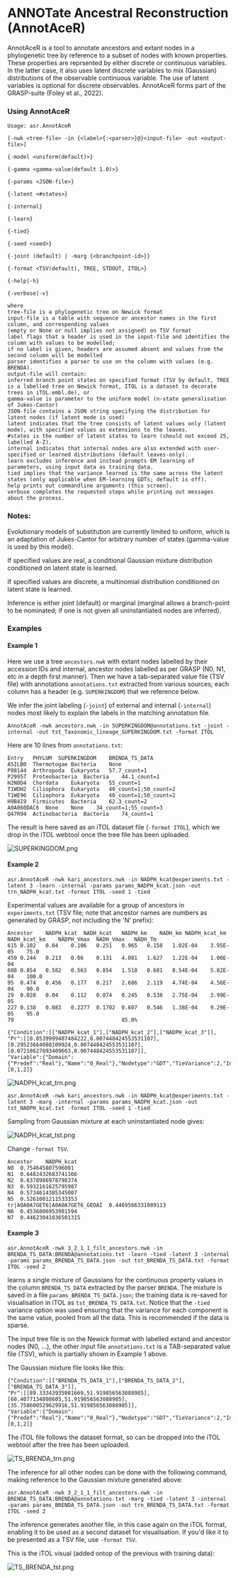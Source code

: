 # ANNOTate Ancestral Reconstruction (AnnotAceR)

AnnotAceR is a tool to annotate ancestors and extant nodes in a phylogenetic tree by 
reference to a subset of nodes with known properties. These properties are reprsented by either 
discrete or continuous variables. In the latter case, it also uses latent discrete variables 
to mix (Gaussian) distributions of the observable continuous variable. The use of latent variables 
is optional for discrete observables.
AnnotAceR forms part of the GRASP-suite (Foley et al., 2022).

### Using AnnotAceR

`Usage: asr.AnnotAceR`

    [-nwk <tree-file> -in {<label>{:<parser>}@}<input-file> -out <output-file>]
    
    {-model <uniform(default)>}
    
    {-gamma <gamma-value(default 1.0)>}
    
    {-params <JSON-file>}
    
    {-latent <#states>}
    
    {-internal}
    
    {-learn}
    
    {-tied}
    
    {-seed <seed>}
    
    {-joint (default) | -marg {<branchpoint-id>}}
    
    {-format <TSV(default), TREE, STDOUT, ITOL>}
    
    {-help|-h}
    
    {-verbose|-v}

    where
    tree-file is a phylogenetic tree on Newick format
    input-file is a table with sequence or ancestor names in the first column, and corresponding values
    (empty or None or null implies not assigned) on TSV format
    label flags that a header is used in the input-file and identifies the column with values to be modelled;
    if no label is given, headers are assumed absent and values from the second column will be modelled
    parser identifies a parser to use on the column with values (e.g. BRENDA).
    output-file will contain:
    inferred branch point states on specified format (TSV by default, TREE is a labelled tree on Newick format, ITOL is a dataset to decorate trees in iTOL.embl.de), or
    gamma-value is parameter to the uniform model (n-state generalisation of Jukes-Cantor)
    JSON-file contains a JSON string specifying the distribution for latent nodes (if latent mode is used)
    latent indicates that the tree consists of latent values only (latent mode), with specified values as extensions to the leaves.
    #states is the number of latent states to learn (should not exceed 25, labelled A-Z).
    internal indicates that internal nodes are also extended with user-specified or learned distributions (default leaves-only).
    learn excludes inference and instead prompts EM learning of parameters, using input data as training data.
    tied implies that the variance learned is the same across the latent states (only applicable when EM-learning GDTs; default is off).
    help prints out commandline arguments (this screen).
    verbose completes the requested steps while printing out messages about the process.

### Notes:

Evolutionary models of substitution are currently limited to uniform, which is an adaptation of Jukes-Cantor for arbitrary number of states (gamma-value is used by this model).

If specified values are real, a conditional Gaussian mixture distribution conditioned on latent state is learned.

If specified values are discrete, a multinomial distribution conditioned on latent state is learned.

Inference is either joint (default) or marginal (marginal allows a branch-point to be nominated; if one is not given all uninstantiated nodes are inferred).

### Examples

#### Example 1

Here we use a tree `ancestors.nwk` with extant nodes labelled by their accession IDs and internal, ancestor nodes labelled 
as per GRASP (N0, N1, etc in a depth first manner). Then we have a tab-separated value file (TSV file) with annotations 
`annotations.txt` extracted from various sources; each column has a header (e.g. `SUPERKINGDOM`) that we reference below.

We infer the joint labeling (`-joint`) of external and internal (`-internal`) nodes most likely to explain the labels in the matching annotation file.

`AnnotAceR -nwk ancestors.nwk -in SUPERKINGDOM@annotations.txt -joint -internal -out tst_Taxonomic_lineage_SUPERKINGDOM.txt -format ITOL`

Here are 10 lines from `annotations.txt`:
```
Entry	PHYLUM	SUPERKINGDOM	BRENDA_TS_DATA
A5ILB0	Thermotogae	Bacteria	None
P08144	Arthropoda	Eukaryota	57.7_count=1
P29957	Proteobacteria	Bacteria	44.1_count=1
H2N0D4	Chordata	Eukaryota	55_count=1
T1WDH2	Ciliophora	Eukaryota	40_count=1;50_count=2
T1WE96	Ciliophora	Eukaryota	40_count=1;50_count=2
H9B4I9	Firmicutes	Bacteria	62.3_count=2
A0A060DAC6	None	None	34_count=1;55_count=3
Q47R94	Actinobacteria	Bacteria	74_count=1
```

The result is here saved as an iTOL dataset file (`-format ITOL`), which we drop in the iTOL webtool once the tree file has been uploaded.

![SUPERKINGDOM.png](images%2FSUPERKINGDOM.png)

#### Example 2

`asr.AnnotAceR -nwk kari_ancestors.nwk -in NADPH_kcat@experiments.txt -latent 3 -learn -internal -params params_NADPH_kcat.json -out trn_NADPH_kcat.txt -format ITOL -seed 1 -tied`

Experimental values are available for a group of ancestors in `experiments.txt` (TSV file; note that ancestor names are numbers as generated by GRASP, not including the 'N' prefix):
```
Ancestor	NADPH_kcat	NADH_kcat	NADPH_km	NADH_km	NADPH_kcat_km	NADH_kcat_km	NADPH_Vmax	NADH_Vmax	NADH_Tm
615	0.102	0.04	0.106	0.251	0.965	0.158	1.02E-04	3.95E-05	75.0
459	0.244	0.213	0.06	0.131	4.081	1.627	1.22E-04	1.06E-04
608	0.854	0.582	0.563	0.854	1.518	0.681	8.54E-04	5.82E-04	100.0
95	0.474	0.456	0.177	0.217	2.686	2.119	4.74E-04	4.56E-04	90.0
29	0.028	0.04	0.112	0.074	0.245	0.538	2.75E-04	3.99E-05
227	0.138	0.083	0.2277	0.1702	0.607	0.546	1.38E-04	9.29E-05	95.0
79									85.0%
```

```agsl
{"Condition":[["NADPH_kcat_1"],["NADPH_kcat_2"],["NADPH_kcat_3"]],
"Pr":[[0.8539999487484222,0.007448424553531107],
[0.29523664088109924,0.007448424553531107],
[0.07218627893409603,0.007448424553531107]],
"Variable":{"Domain":{"Predef":"Real"},"Name":"0_Real"},"Nodetype":"GDT","TieVariance":2,"Index":[0,1,2]}
```

![NADPH_kcat_trn.png](images%2FNADPH_kcat_trn.png)

`asr.AnnotAceR -nwk kari_ancestors.nwk -in NADPH_kcat@experiments.txt -latent 3 -marg -internal -params params_NADPH_kcat.json -out tst_NADPH_kcat.txt -format ITOL -seed 1 -tied`

Sampling from Gaussian mixture at each uninstantiated node gives:

![NADPH_kcat_tst.png](images%2FNADPH_kcat_tst.png)

Change `-format TSV`.

```
Ancestor	NADPH_kcat
N0	0.754645807596001
N1	0.6482432683741166
N2	0.6378986978798374
N3	0.5932161625795987
N4	0.5734614385345007
N5	0.5261001211533353
tr|A0A0A7GET6|A0A0A7GET6_GEOAI	0.4469566331089113
N6	0.4536806953981594
N7	0.44623041036501315
```

#### Example 3

`asr.AnnotAceR -nwk 3_2_1_1_filt_ancestors.nwk -in BRENDA_TS_DATA:BRENDA@annotations.txt -learn -tied -latent 3 -internal -params params_BRENDA_TS_DATA.json -out tst_BRENDA_TS_DATA.txt -format ITOL -seed 2`

learns a single mixture of Gaussians for the continuous property values in the column `BRENDA_TS_DATA` extracted by the parser `BRENDA`. The mixture is saved in a file `params_BRENDA_TS_DATA.json`; 
the training data is re-saved for visualisation in iTOL as `tst_BRENDA_TS_DATA.txt`. Notice that the `-tied` variance option was used ensuring that the
variance for each component is the same value, pooled from all the data. This is recommended if the data is sparse.

The input tree file is on the Newick format with labelled extand and ancestor nodes (N0, ...), the other 
input file `annotations.txt` is a TAB-separated value file (TSV), which is partially shown in Example 1 above.

The Gaussian mixture file looks like this:
```
{"Condition":[["BRENDA_TS_DATA_1"],["BRENDA_TS_DATA_2"],["BRENDA_TS_DATA_3"]],
"Pr":[[89.33343935081669,51.919856563088985],
[60.4077134808605,51.919856563088985],
[35.758600529629916,51.919856563088985]],
"Variable":{"Domain":{"Predef":"Real"},"Name":"0_Real"},"Nodetype":"GDT","TieVariance":2,"Index":[0,1,2]}                    
```

The iTOL file follows the dataset format, so can be dropped into the iTOL webtool after the tree has been uploaded.

![TS_BRENDA_trn.png](images/TS_BRENDA_trn.png)

The inference for all other nodes can be done with the following command, making reference to the Gaussian mixture
generated above:

`asr.AnnotAceR -nwk 3_2_1_1_filt_ancestors.nwk -in BRENDA_TS_DATA:BRENDA@annotations.txt -marg -tied -latent 3 -internal -params params_BRENDA_TS_DATA.json -out trn_BRENDA_TS_DATA.txt -format ITOL -seed 2`

The inference generates another file, in this case again on the iTOL format, enabling it to be used as a second dataset
for visualisation. If you'd like it to be presented as a TSV file, use `-format TSV`.

This is the iTOL visual (added ontop of the previous with training data):

![TS_BRENDA_tst.png](images/TS_BRENDA_tst.png)
